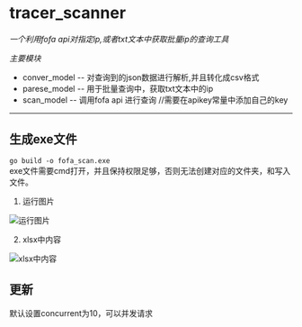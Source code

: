 # tracer_scanner
*一个利用fofa api对指定ip,或者txt文本中获取批量ip的查询工具*

*主要模块*
* conver_model -- 对查询到的json数据进行解析,并且转化成csv格式
* parese_model -- 用于批量查询中，获取txt文本中的ip
* scan_model -- 调用fofa api 进行查询    //需要在apikey常量中添加自己的key
*** 
## 生成exe文件
`go build -o fofa_scan.exe`
<br>
exe文件需要cmd打开，并且保持权限足够，否则无法创建对应的文件夹，和写入文件。

1. 运行图片
   
![运行图片](./Screenshot.png)

2. xlsx中内容

![xlsx中内容](./img.png)

## 更新
默认设置concurrent为10，可以并发请求






